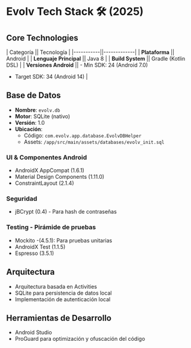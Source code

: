 # Evolv Tech Stack 🛠️ (2025)

## **Core Technologies**
| Categoría || Tecnología |
|-----------||-------------|
| **Plataforma** || Android |
| **Lenguaje Principal** || Java 8 |
| **Build System** || Gradle (Kotlin DSL) |
| **Versiones Android** || - Min SDK: 24 (Android 7.0)
 - Target SDK: 34 (Android 14) |

## **Base de Datos**
- **Nombre**: `evolv.db`
- **Motor**: SQLite (nativo)
- **Versión**: 1.0
- **Ubicación**:
    - Código: `com.evolv.app.database.EvolvDBHelper`
    - Assets: `/app/src/main/assets/databases/evolv_init.sql`

### **UI & Componentes Android**
- AndroidX AppCompat (1.6.1)
- Material Design Components (1.11.0)
- ConstraintLayout (2.1.4)

### **Seguridad**
- jBCrypt (0.4) - Para hash de contraseñas

### **Testing** - Pirámide de pruebas
- Mockito -(4.5.1): Para pruebas unitarias
- AndroidX Test (1.1.5)
- Espresso (3.5.1)

## **Arquitectura**
- Arquitectura basada en Activities
- SQLite para persistencia de datos local
- Implementación de autenticación local

## **Herramientas de Desarrollo**
- Android Studio
- ProGuard para optimización y ofuscación del código
